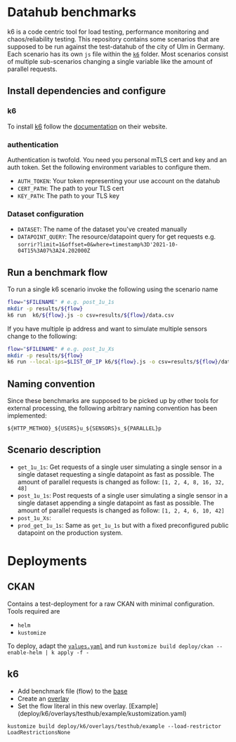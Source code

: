 # Datahub benchmarks

k6 is a code centric tool for load testing, performance monitoring and chaos/reliability testing. This repository contains some scenarios that are supposed to be run against the test-datahub of the city of Ulm in Germany. Each scenario has its own `js` file within the [`k6`](./k6) folder. Most scenarios consist of multiple sub-scenarios changing a single variable like the amount of parallel requests.

## Install dependencies and configure

### k6

To install [k6](https://k6.io/) follow the [documentation](https://k6.io/docs/getting-started/installation/) on their website.

### authentication

Authentication is twofold. You need you personal mTLS cert and key and an auth token. Set the following environment variables to configure them.

* `AUTH_TOKEN`: Your token representing your use account on the datahub
* `CERT_PATH`: The path to your TLS cert
* `KEY_PATH`: The path to your TLS key

### Dataset configuration

* `DATASET`: The name of the dataset you've created manually
* `DATAPOINT_QUERY`: The resource/datapoint query for get requests e.g. `sorrir?limit=1&offset=0&where=timestamp%3D'2021-10-04T15%3A07%3A24.202000Z`

## Run a benchmark flow

To run a single k6 scenario invoke the following using the scenario name

```sh
flow="$FILENAME" # e.g. post_1u_1s
mkdir -p results/${flow}
k6 run  k6/${flow}.js -o csv=results/${flow}/data.csv
```

If you have multiple ip address and want to simulate multiple sensors change to the following:

```sh
flow="$FILENAME" # e.g. post_1u_Xs
mkdir -p results/${flow}
k6 run --local-ips=$LIST_OF_IP k6/${flow}.js -o csv=results/${flow}/data.csv
```

## Naming convention

Since these benchmarks are supposed to be picked up by other tools for external processing, the following arbitrary naming convention has been implemented:

`${HTTP_METHOD}_${USERS}u_${SENSORS}s_${PARALLEL}p`

## Scenario description

* `get_1u_1s`: Get requests of a single user simulating a single sensor in a single dataset requesting a single datapoint as fast as possible. The amount of parallel requests is changed as follow: `[1, 2, 4, 8, 16, 32, 48]`
* `post_1u_1s`: Post requests of a single user simulating a single sensor in a single dataset appending a single datapoint as fast as possible. The amount of parallel requests is changed as follow: `[1, 2, 4, 6, 10, 42]`
* `post_1u_Xs`: 
* `prod_get_1u_1s`: Same as `get_1u_1s` but with a fixed preconfigured public datapoint on the production system.

# Deployments

## CKAN

Contains a test-deployment for a raw CKAN with minimal configuration. Tools required are

* `helm`
* `kustomize`

To deploy, adapt the [`values.yaml`](deploy/ckan/values.yaml) and run `kustomize build deploy/ckan --enable-helm | k apply -f -`

## k6

* Add benchmark file (flow) to the [base](deploy/k6/base/kustomization.yaml)
* Create an [overlay](deploy/k6/overlays)
* Set the flow literal in this new overlay. [Example] (deploy/k6/overlays/testhub/example/kustomization.yaml)

`kustomize build deploy/k6/overlays/testhub/example --load-restrictor LoadRestrictionsNone`